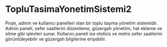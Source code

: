 # TopluTasimaYonetimSistemi2
Proje, admin ve kullanıcı panelleri olan bir toplu taşıma yönetim sistemidir. Admin paneli, sefer saatlerini düzenleme, güzergah yönetimi, hat ekleme ve silme gibi işlevleri sunar. Kullanıcı paneli ise otobüs ve metro sefer saatlerini görüntüleyebilir ve güzergah bilgilerine erişebilir.
